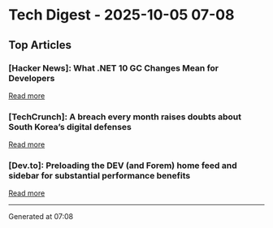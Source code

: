 # Tech Digest - 2025-10-05 07-08

## Top Articles

### [Hacker News]: What .NET 10 GC Changes Mean for Developers
[Read more](https://roxeem.com/2025/09/30/what-net-10-gc-changes-mean-for-developers/)

### [TechCrunch]: A breach every month raises doubts about South Korea&#8217;s digital defenses
[Read more](https://techcrunch.com/2025/10/04/a-breach-every-month-raises-doubts-about-south-koreas-digital-defenses/)

### [Dev.to]: Preloading the DEV (and Forem) home feed and sidebar for substantial performance benefits
[Read more](https://dev.to/devteam/preloading-the-dev-and-forem-home-feed-and-sidebar-for-substantial-performance-benefits-2cg8)


---
Generated at 07:08
